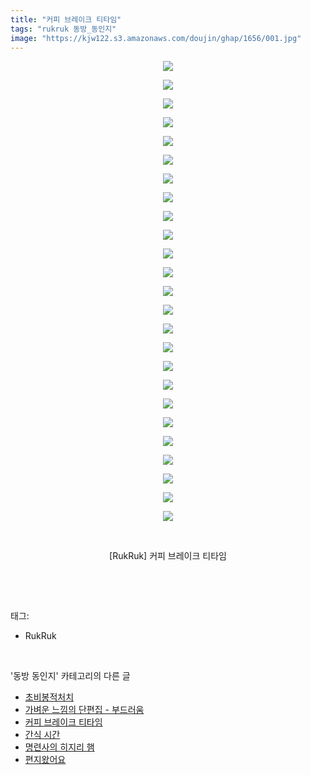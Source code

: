 ```yaml
---
title: "커피 브레이크 티타임"
tags: "rukruk 동방_동인지"
image: "https://kjw122.s3.amazonaws.com/doujin/ghap/1656/001.jpg"
---
```

<div class="article">
<p style="text-align: center; clear: none; float: none;"><img src="{{ site.imgserver5 }}/ghap/1656/001.jpg"/></p>
<p style="text-align: center; clear: none; float: none;"><img src="{{ site.imgserver5 }}/ghap/1656/002.jpg"/></p>
<p style="text-align: center; clear: none; float: none;"><img src="{{ site.imgserver5 }}/ghap/1656/003.jpg"/></p>
<p style="text-align: center; clear: none; float: none;"><img src="{{ site.imgserver5 }}/ghap/1656/004.jpg"/></p>
<p style="text-align: center; clear: none; float: none;"><img src="{{ site.imgserver5 }}/ghap/1656/005.jpg"/></p>
<p style="text-align: center; clear: none; float: none;"><img src="{{ site.imgserver5 }}/ghap/1656/006.jpg"/></p>
<p style="text-align: center; clear: none; float: none;"><img src="{{ site.imgserver5 }}/ghap/1656/007.jpg"/></p>
<p style="text-align: center; clear: none; float: none;"><img src="{{ site.imgserver5 }}/ghap/1656/008.jpg"/></p>
<p style="text-align: center; clear: none; float: none;"><img src="{{ site.imgserver5 }}/ghap/1656/009.jpg"/></p>
<p style="text-align: center; clear: none; float: none;"><img src="{{ site.imgserver5 }}/ghap/1656/010.jpg"/></p>
<p style="text-align: center; clear: none; float: none;"><img src="{{ site.imgserver5 }}/ghap/1656/011.jpg"/></p>
<p style="text-align: center; clear: none; float: none;"><img src="{{ site.imgserver5 }}/ghap/1656/012.jpg"/></p>
<p style="text-align: center; clear: none; float: none;"><img src="{{ site.imgserver5 }}/ghap/1656/013.jpg"/></p>
<p style="text-align: center; clear: none; float: none;"><img src="{{ site.imgserver5 }}/ghap/1656/014.jpg"/></p>
<p style="text-align: center; clear: none; float: none;"><img src="{{ site.imgserver5 }}/ghap/1656/015.jpg"/></p>
<p style="text-align: center; clear: none; float: none;"><img src="{{ site.imgserver5 }}/ghap/1656/016.jpg"/></p>
<p style="text-align: center; clear: none; float: none;"><img src="{{ site.imgserver5 }}/ghap/1656/017.jpg"/></p>
<p style="text-align: center; clear: none; float: none;"><img src="{{ site.imgserver5 }}/ghap/1656/018.jpg"/></p>
<p style="text-align: center; clear: none; float: none;"><img src="{{ site.imgserver5 }}/ghap/1656/019.jpg"/></p>
<p style="text-align: center; clear: none; float: none;"><img src="{{ site.imgserver5 }}/ghap/1656/020.jpg"/></p>
<p style="text-align: center; clear: none; float: none;"><img src="{{ site.imgserver5 }}/ghap/1656/021.jpg"/></p>
<p style="text-align: center; clear: none; float: none;"><img src="{{ site.imgserver5 }}/ghap/1656/022.jpg"/></p>
<p style="text-align: center; clear: none; float: none;"><img src="{{ site.imgserver5 }}/ghap/1656/023.jpg"/></p>
<p style="text-align: center; clear: none; float: none;"><img src="{{ site.imgserver5 }}/ghap/1656/024.jpg"/></p>
<p style="text-align: center; clear: none; float: none;"><img src="{{ site.imgserver5 }}/ghap/1656/025.jpg"/></p>
<p style="text-align: center; clear: none; float: none;"><br/></p>
<p style="text-align: center; clear: none; float: none;">[RukRuk] 커피 브레이크 티타임</p>
<p><br/></p>
</div><br/>
<div class="tagTrail">
<p>태그: </p>
<ul>
<li>RukRuk</li>
</ul>
</div><br/>
<div class="another">
<p>'동방 동인지' 카테고리의 다른 글</p>
<ul>
<li><a href="/ghap_1658">초비봉적처치</a></li>
<li><a href="/ghap_1657">가벼운 느낌의 단편집 - 부드러움</a></li>
<li><a href="/ghap_1656">커피 브레이크 티타임</a></li>
<li><a href="/ghap_1653">간식 시간</a></li>
<li><a href="/ghap_1652">명련사의 히지리 햄</a></li>
<li><a href="/ghap_1651">편지왔어요</a></li>
</ul>
</div><br/>
<div class="cb_module cb_fluid">
<div class="cb_wrt cb_profile">
</div><!-- commentList close -->
</div><br/>
